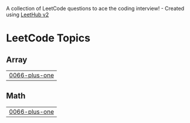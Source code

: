 A collection of LeetCode questions to ace the coding interview! - Created using [LeetHub v2](https://github.com/arunbhardwaj/LeetHub-2.0)
<!---LeetCode Topics Start-->
# LeetCode Topics
## Array
|  |
| ------- |
| [0066-plus-one](https://github.com/Prathamesh-1011/Leetcode-Solutions/tree/master/0066-plus-one) |
## Math
|  |
| ------- |
| [0066-plus-one](https://github.com/Prathamesh-1011/Leetcode-Solutions/tree/master/0066-plus-one) |
<!---LeetCode Topics End-->
